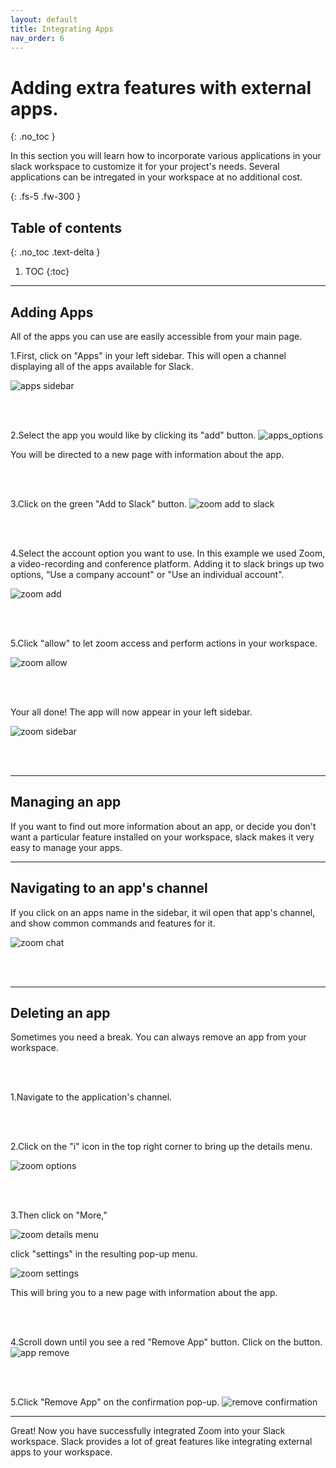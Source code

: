 ```yaml
---
layout: default
title: Integrating Apps
nav_order: 6
---
```


# Adding extra features with external apps.
{: .no_toc }

In this section you will learn how to incorporate various applications in your slack workspace to customize it for your project's needs.  Several applications can be intregated in your workspace at no additional cost.

{: .fs-5 .fw-300 }

## Table of contents
{: .no_toc .text-delta }

1. TOC
{:toc}

* * *

## Adding Apps
All of the apps you can use are easily accessible from your main page.

1.First, click on "Apps" in your left sidebar.
This will open a channel displaying all of the apps available for Slack.

![apps sidebar](https://github.com/Jamesreinhardt222/comm-documentation-assignment/blob/gh-pages/assets/images/channel1.png?raw=true)

<br />
<br />

2.Select the app you would like by clicking its "add" button.
![apps_options](https://github.com/Jamesreinhardt222/comm-documentation-assignment/blob/gh-pages/assets/images/apps_options.png?raw=true)

You will be directed to a new page with information about the app.


<br />
<br />

3.Click on the green "Add to Slack" button.
![zoom add to slack](https://github.com/Jamesreinhardt222/comm-documentation-assignment/blob/gh-pages/assets/images/zoom.png?raw=true)

<br />
<br />

4.Select the account option you want to use.
In this example we used Zoom, a video-recording and conference platform.  Adding it to slack brings up two options, 
“Use a company account" or "Use an individual account".


![zoom add](https://github.com/Jamesreinhardt222/comm-documentation-assignment/blob/gh-pages/assets/images/zoom_add.png?raw=true)

<br />
<br />

5.Click "allow" to let zoom access and perform actions in your workspace.

![zoom allow](https://github.com/Jamesreinhardt222/comm-documentation-assignment/blob/gh-pages/assets/images/zom_options.png?raw=true)

<br />
<br />

Your all done!  The app will now appear in your left sidebar.

![zoom sidebar](https://github.com/Jamesreinhardt222/comm-documentation-assignment/blob/gh-pages/assets/images/zoom_sidebar.png?raw=trua)

<br />
<br />

* * *


## Managing an app
If you want to find out more information about an app, or decide you don't want a particular feature installed on your workspace, slack makes it very easy to manage your apps.

* * *


## Navigating to an app's channel
If you click on an apps name in the sidebar, it wil open that app's channel, and show common commands and features for it.


![zoom chat](https://github.com/Jamesreinhardt222/comm-documentation-assignment/blob/gh-pages/assets/images/zoom_chat.png?raw=true)

<br />
<br />

* * *

## Deleting an app
Sometimes you need a break. You can always remove an app from your workspace.

<br />
<br />

1.Navigate to the application's channel.

<br />
<br />

2.Click on the "i" icon in the top right corner to bring up the details menu.

![zoom options](https://github.com/Jamesreinhardt222/comm-documentation-assignment/blob/gh-pages/assets/images/zoom_options_icon.png?raw=true)

<br />
<br />

3.Then click on "More,"                                                      

![zoom details menu](https://github.com/Jamesreinhardt222/comm-documentation-assignment/blob/gh-pages/assets/images/app_details.png?raw=true)

 click "settings" in the resulting pop-up menu.
 <br />

![zoom settings](https://github.com/Jamesreinhardt222/comm-documentation-assignment/blob/gh-pages/assets/images/app_more.png?raw=true)

This will bring you to a new page with information about the app.

<br />
<br />

4.Scroll down until you see a red "Remove App" button.  Click on the button.
![app remove](https://github.com/Jamesreinhardt222/comm-documentation-assignment/blob/gh-pages/assets/images/app_remove.png?raw=true)

<br />
<br />

5.Click "Remove App" on the confirmation pop-up.
![remove confirmation](https://github.com/Jamesreinhardt222/comm-documentation-assignment/blob/gh-pages/assets/images/app_remove_confirmation.png?raw=true)


* * *

Great! Now you have successfully integrated Zoom into your Slack workspace.
Slack provides a lot of great features like integrating external apps to your workspace.


